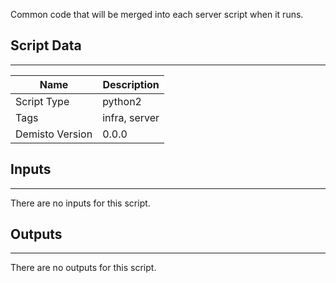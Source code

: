 Common code that will be merged into each server script when it runs.

## Script Data
---

| **Name** | **Description** |
| --- | --- |
| Script Type | python2 |
| Tags | infra, server |
| Demisto Version | 0.0.0 |

## Inputs
---
There are no inputs for this script.

## Outputs
---
There are no outputs for this script.
